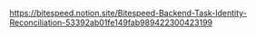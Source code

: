 https://bitespeed.notion.site/Bitespeed-Backend-Task-Identity-Reconciliation-53392ab01fe149fab989422300423199
